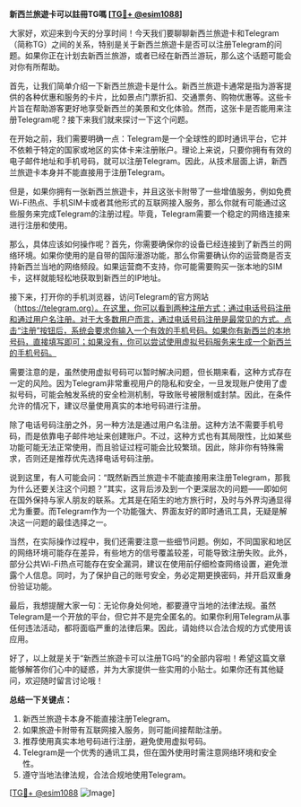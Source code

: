 **新西兰旅遊卡可以註冊TG嗎 [[TG💪+ @esim1088](https://t.me/s/esim1088)]**

大家好，欢迎来到今天的分享时间！今天我们要聊聊新西兰旅遊卡和Telegram（简称TG）之间的关系，特别是关于新西兰旅遊卡是否可以注册Telegram的问题。如果你正在计划去新西兰旅游，或者已经在新西兰游玩，那么这个话题可能会对你有所帮助。

首先，让我们简单介绍一下新西兰旅遊卡是什么。新西兰旅遊卡通常是指为游客提供的各种优惠和服务的卡片，比如景点门票折扣、交通票务、购物优惠等。这些卡片旨在帮助游客更好地享受新西兰的美景和文化体验。然而，这张卡是否能用来注册Telegram呢？接下来我们就来探讨一下这个问题。

在开始之前，我们需要明确一点：Telegram是一个全球性的即时通讯平台，它并不依赖于特定的国家或地区的实体卡来注册账户。理论上来说，只要你拥有有效的电子邮件地址和手机号码，就可以注册Telegram。因此，从技术层面上讲，新西兰旅遊卡本身并不能直接用于注册Telegram。

但是，如果你拥有一张新西兰旅遊卡，并且这张卡附带了一些增值服务，例如免费Wi-Fi热点、手机SIM卡或者其他形式的互联网接入服务，那么你就有可能通过这些服务来完成Telegram的注册过程。毕竟，Telegram需要一个稳定的网络连接来进行注册和使用。

那么，具体应该如何操作呢？首先，你需要确保你的设备已经连接到了新西兰的网络环境。如果你使用的是自带的国际漫游功能，那么你需要确认你的运营商是否支持新西兰当地的网络频段。如果运营商不支持，你可能需要购买一张本地的SIM卡，这样就能轻松地获取到新西兰的IP地址。

接下来，打开你的手机浏览器，访问Telegram的官方网站（https://telegram.org）。在这里，你可以看到两种注册方式：通过电话号码注册和通过用户名注册。对于大多数用户而言，通过电话号码注册是最常见的方式。点击“注册”按钮后，系统会要求你输入一个有效的手机号码。如果你有新西兰的本地号码，直接填写即可；如果没有，你可以尝试使用虚拟号码服务来生成一个新西兰的手机号码。

需要注意的是，虽然使用虚拟号码可以暂时解决问题，但长期来看，这种方式存在一定的风险。因为Telegram非常重视用户的隐私和安全，一旦发现账户使用了虚拟号码，可能会触发系统的安全检测机制，导致账号被限制或封禁。因此，在条件允许的情况下，建议尽量使用真实的本地号码进行注册。

除了电话号码注册之外，另一种方法是通过用户名注册。这种方法不需要手机号码，而是依靠电子邮件地址来创建账户。不过，这种方式也有其局限性，比如某些功能可能无法正常使用，而且验证过程可能会比较繁琐。因此，除非你有特殊需求，否则还是推荐优先选择电话号码注册。

说到这里，有人可能会问：“既然新西兰旅遊卡不能直接用来注册Telegram，那我为什么还要关注这个问题？”其实，这背后涉及到一个更深层次的问题——即如何在国外保持与家人朋友的联系。尤其是在陌生的地方旅行时，及时与外界沟通显得尤为重要。而Telegram作为一个功能强大、界面友好的即时通讯工具，无疑是解决这一问题的最佳选择之一。

当然，在实际操作过程中，我们还需要注意一些细节问题。例如，不同国家和地区的网络环境可能存在差异，有些地方的信号覆盖较差，可能导致注册失败。此外，部分公共Wi-Fi热点可能存在安全漏洞，建议在使用前仔细检查网络设置，避免泄露个人信息。同时，为了保护自己的账号安全，务必定期更换密码，并开启双重身份验证功能。

最后，我想提醒大家一句：无论你身处何地，都要遵守当地的法律法规。虽然Telegram是一个开放的平台，但它并不是完全匿名的。如果你利用Telegram从事任何违法活动，都将面临严重的法律后果。因此，请始终以合法合规的方式使用该应用。

好了，以上就是关于“新西兰旅遊卡可以注册TG吗”的全部内容啦！希望这篇文章能够解答你们心中的疑惑，并为大家提供一些实用的小贴士。如果你还有其他疑问，欢迎随时留言讨论哦！

**总结一下关键点：**
1. 新西兰旅遊卡本身不能直接注册Telegram。
2. 如果旅遊卡附带有互联网接入服务，则可能间接帮助注册。
3. 推荐使用真实本地号码进行注册，避免使用虚拟号码。
4. Telegram是一个优秀的通讯工具，但在国外使用时需注意网络环境和安全性。
5. 遵守当地法律法规，合法合规地使用Telegram。

[[TG💪+ @esim1088](https://t.me/s/esim1088) ![Image](https://i.postimg.cc/4NQfJmqS/Snipaste-2025-05-13-00-14-12.png)]